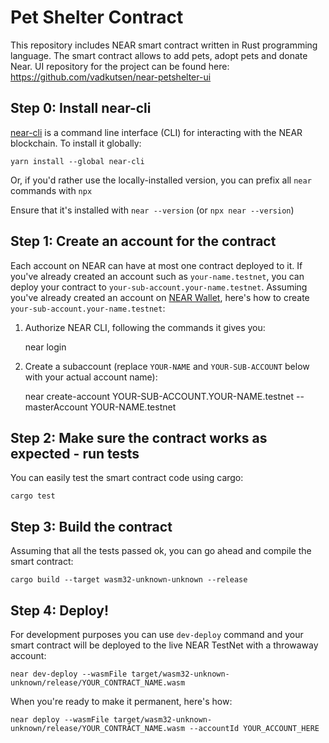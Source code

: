 Pet Shelter Contract
====================

This repository includes NEAR smart contract written in Rust programming language.
The smart contract allows to add pets, adopt pets and donate Near.
UI repository for the project can be found here: https://github.com/vadkutsen/near-petshelter-ui


Step 0: Install near-cli
------------------------

[near-cli] is a command line interface (CLI) for interacting with the NEAR blockchain. To install it globally:

    yarn install --global near-cli

Or, if you'd rather use the locally-installed version, you can prefix all `near` commands with `npx`

Ensure that it's installed with `near --version` (or `npx near --version`)


Step 1: Create an account for the contract
------------------------------------------

Each account on NEAR can have at most one contract deployed to it. If you've already created an account such as `your-name.testnet`, you can deploy your contract to `your-sub-account.your-name.testnet`. Assuming you've already created an account on [NEAR Wallet], here's how to create `your-sub-account.your-name.testnet`:

1. Authorize NEAR CLI, following the commands it gives you:

      near login

2. Create a subaccount (replace `YOUR-NAME` and `YOUR-SUB-ACCOUNT` below with your actual account name):

      near create-account YOUR-SUB-ACCOUNT.YOUR-NAME.testnet --masterAccount YOUR-NAME.testnet


Step 2: Make sure the contract works as expected - run tests
------------------------------------------------------------

You can easily test the smart contract code using cargo:

    cargo test


Step 3: Build the contract
--------------------------

Assuming that all the tests passed ok, you can go ahead and compile the smart contract:

    cargo build --target wasm32-unknown-unknown --release


Step 4: Deploy!
---------------

For development purposes you can use `dev-deploy` command and your smart contract will be deployed to the live NEAR TestNet with a throwaway account:

    near dev-deploy --wasmFile target/wasm32-unknown-unknown/release/YOUR_CONTRACT_NAME.wasm

 When you're ready to make it permanent, here's how:

    near deploy --wasmFile target/wasm32-unknown-unknown/release/YOUR_CONTRACT_NAME.wasm --accountId YOUR_ACCOUNT_HERE


  [NEAR accounts]: https://docs.near.org/docs/concepts/account
  [NEAR Wallet]: https://wallet.testnet.near.org/
  [near-cli]: https://github.com/near/near-cli

